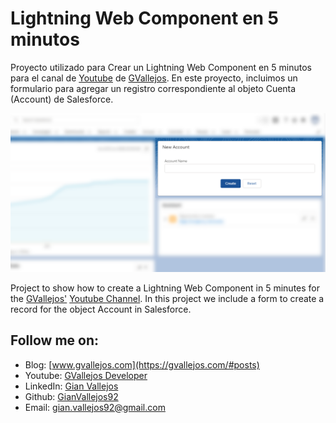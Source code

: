 # Lightning Web Component en 5 minutos
Proyecto utilizado para Crear un Lightning Web Component en 5 minutos para el canal de [Youtube](https://www.youtube.com/channel/UCDgerzX23aD7PBl57UYtabw) de [GVallejos](https://gvallejos.com/#posts).
En este proyecto, incluimos un formulario para agregar un registro correspondiente al objeto Cuenta (Account) de Salesforce.

![Description](/picture_01.PNG)

Project to show how to create a Lightning Web Component in 5 minutes for the [GVallejos'](https://gvallejos.com/#posts) [Youtube Channel](https://www.youtube.com/channel/UCDgerzX23aD7PBl57UYtabw). In this project we include a form to create a record for the object Account in Salesforce.


## Follow me on: 
- Blog: [www.gvallejos.com](https://gvallejos.com/#posts)
- Youtube: [GVallejos Developer](https://www.youtube.com/channel/UCDgerzX23aD7PBl57UYtabw)
- LinkedIn: [Gian Vallejos](https://www.linkedin.com/in/gianvallejos/)
- Github: [GianVallejos92](https://github.com/gianvallejos92)
- Email: gian.vallejos92@gmail.com


